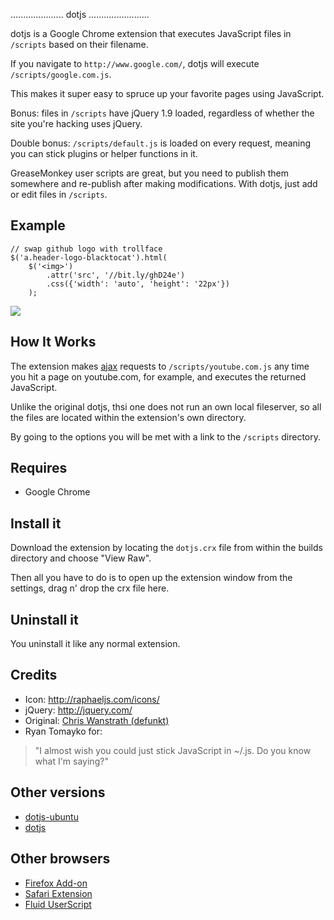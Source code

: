 ..................... dotjs ........................

dotjs is a Google Chrome extension that executes
JavaScript files in `/scripts` based on their filename.

If you navigate to `http://www.google.com/`, dotjs
will execute `/scripts/google.com.js`.

This makes it super easy to spruce up your favorite
pages using JavaScript.

Bonus: files in `/scripts` have jQuery 1.9 loaded,
regardless of whether the site you're hacking
uses jQuery.

Double bonus: `/scripts/default.js` is loaded on
every request, meaning you can stick plugins or
helper functions in it.

GreaseMonkey user scripts are great, but you need to
publish them somewhere and re-publish after making
modifications. With dotjs, just add or edit files in
`/scripts`.

## Example

    // swap github logo with trollface
    $('a.header-logo-blacktocat').html(
        $('<img>')
            .attr('src', '//bit.ly/ghD24e')
            .css({'width': 'auto', 'height': '22px'})
        );

![](http://puu.sh/1Kjvw)

## How It Works

The extension makes [ajax](http://api.jquery.com/category/ajax) requests to
`/scripts/youtube.com.js` any time you hit a page
on youtube.com, for example, and executes the
returned JavaScript.

Unlike the original dotjs, thsi one does not run an
own local fileserver, so all the files are located
within the extension's own directory.

By going to the options you will be met with a link
to the `/scripts` directory.

## Requires

- Google Chrome

## Install it

Download the extension by locating the `dotjs.crx`
file from within the builds directory and choose
"View Raw".

Then all you have to do is to open up the extension
window from the settings, drag n' drop the crx
file here.

## Uninstall it

You uninstall it like any normal extension.

## Credits

- Icon: <http://raphaeljs.com/icons/>
- jQuery: <http://jquery.com/>
- Original: [Chris Wanstrath (defunkt)](https://github.com/defunkt)
- Ryan Tomayko for:

> "I almost wish you could just
   stick JavaScript in ~/.js. Do
   you know what I'm saying?"

## Other versions

- [dotjs-ubuntu](https://github.com/glenbot/dotjs-ubuntu)
- [dotjs](https://github.com/defunkt/dotjs)

## Other browsers

- [Firefox Add-on](https://github.com/rlr/dotjs-addon)
- [Safari Extension](https://github.com/wfarr/dotjs.safariextension)
- [Fluid UserScript](https://github.com/sj26/dotjs-fluid)
